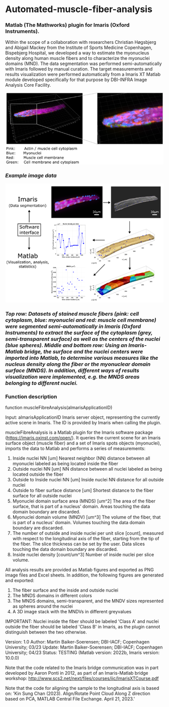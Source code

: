 #  Automated-muscle-fiber-analysis
### Matlab (The Mathworks) plugin for Imaris (Oxford Instruments).
Within the scope of a collaboration with researchers Christian Høgsbjerg and Abigail Mackey from the Institute of Sports Medicine Copenhagen, Bispebjerg Hospital, we developed a way to estimate the myonucleus density along human muscle fibers and to characterize the myonuclei domains (MND). The data segmentation was performed semi-automatically with Imaris followed by manual curation. The target measurements and results visualization were performed automatically from a Imaris XT Matlab module developed specifically for that purpose by DBI-INFRA Image Analysis Core Facility. 

![Stained muscle fiber tip](Muscle_fiber_tip_stained_with_labels.png)
### *Example image data*

![Analysis workflow demo](demo_process__230504.png)
### *Top row: Datasets of stained muscle fibers (pink: cell cytoplasm, blue: myonuclei and red: muscle cell membrane) were segmented semi-automatically in Imaris (Oxford Instruments) to extract the surface of the cytoplasm (grey, semi-transparent surface) as well as the centers of the nuclei (blue spheres). Middle and bottom row: Using an Imaris-Matlab bridge, the surface and the nuclei centers were imported into Matlab, to determine various measures like the nucleus density along the fiber or the myonuclear domain surface (MNDS). In addition, different ways of results visualization were implemented, e.g. the MNDS areas belonging to different nuclei.*


### Function description
function muscleFibreAnalysis(aImarisApplicationID)

Input:
aImarisApplicationID        Imaris server object, representing the
                            currently active scene in Imaris. 
                            The ID is provided by Imaris when calling 
                            the plugin.

muscleFibreAnalysis is a Matlab plugin for the Imaris software package 
  (https://imaris.oxinst.com/open/). It queries the current scene for an
  Imaris surface object (muscle fiber) and a set of Imaris spots objects
  (myonuclei), imports the data to Matlab and performs a series of 
  measurements:

1. Inside nuclei NN [um]
   Nearest neighbor (NN) distance between all myonuclei labeled as 
   being located inside the fiber
2. Outside nuclei NN [um] 
   NN distance between all nuclei labeled as being located outside 
   the fiber
3. Outside to Inside nuclei NN [um]
   Inside nuclei NN distance for all outside nuclei
4. Outside to fiber surface distance [um]
   Shortest distance to the fiber surface for all outside nuclei
5. Myonuclei domain surface area (MNDS) [um^2]
   The area of the fiber surface, that is part of a nucleus' domain.
   Areas touching the data domain boundary are discarded.
6. Myonuclei domain volume (MNDV) [um^3]
   The volume of the fiber, that is part of a nucleus' domain. Volumes
   touching the data domain boundary are discarded.
7. The number of outside and inside nuclei per unit slice [count],
   measured with respect to the longitudinal axis of the fiber, 
   starting from the tip of the fiber. The slice thickness can be set 
   by the user. Data slices touching the data domain boundary are 
   discarded. 
8. Inside nuclei density [count/um^3] 
   Number of inside nuclei per slice volume.

All analysis results are provided as Matlab figures and exported as PNG 
image files and Excel sheets. In addition, the following figures are 
generated and exported:

1. The fiber surface and the inside and outside nuclei
2. The MNDS domains in different colors
3. The MNDS domains, semi-transparent, and the MNDV sizes represented
   as spheres around the nuclei
4. A 3D image stack with the MNDVs in different greyvalues

IMPORTANT: Nuclei inside the fiber should be labeled 'Class A' and 
nuclei outside the fiber should be labeled 'Class B' in Imaris, as the
plugin cannot distinguish between the two otherwise.

Version: 1.0
Author: Martin Baiker-Soerensen; DBI-IACF; Copenhagen University; 03/23
Update: Martin Baiker-Soerensen; DBI-IACF; Copenhagen University; 04/23
Status: TESTING (Matlab version: 2022b, Imaris version: 10.0.0)

Note that the code related to the Imaris bridge communication was in part
developed by Aaron Ponti in 2012, as part of an Imaris-Matlab bridge
workshop: http://www.scs2.net/next/files/courses/iic/ImarisXTCourse.pdf

Note that the code for aligning the sample to the longitudinal axis is 
based on: 'Kin Sung Chan (2023). Align/Rotate Point Cloud Along Z 
direction based on PCA, MATLAB Central File Exchange. April 21, 2023.'